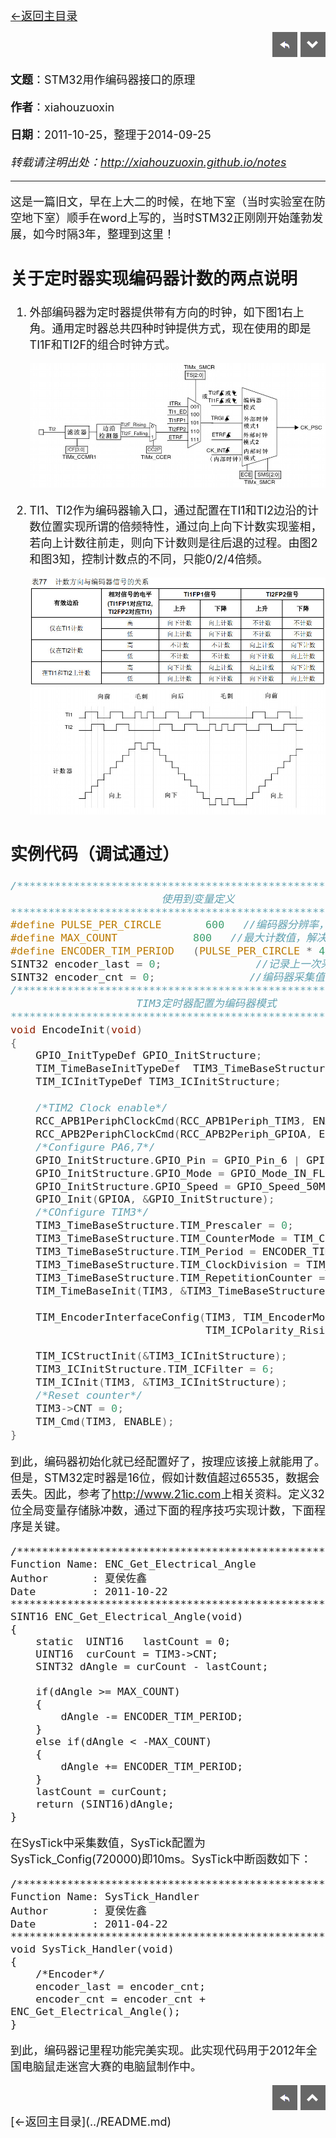 
[<font size=4>←返回主目录<font>](../README.md)</br>

<div align="right"><a href="../index.html" target="_self" title="返回主页"><img src="../images/Home.png"></a> <a href="#bottom" target="_self" title="跳转底部"><img src="../images/bottom.png"></a></div>

__文题__：STM32用作编码器接口的原理</br>

__作者__：xiahouzuoxin</br>

__日期__：2011-10-25，整理于2014-09-25</br>

_转载请注明出处：<http://xiahouzuoxin.github.io/notes>_

-----------------------------------

这是一篇旧文，早在上大二的时候，在地下室（当时实验室在防空地下室）顺手在word上写的，当时STM32正刚刚开始蓬勃发展，如今时隔3年，整理到这里！

## 关于定时器实现编码器计数的两点说明

1.	外部编码器为定时器提供带有方向的时钟，如下图1右上角。通用定时器总共四种时钟提供方式，现在使用的即是TI1F和TI2F的组合时钟方式。

	![img1]

2.	TI1、TI2作为编码器输入口，通过配置在TI1和TI2边沿的计数位置实现所谓的倍频特性，通过向上向下计数实现鉴相，若向上计数往前走，则向下计数则是往后退的过程。由图2和图3知，控制计数点的不同，只能0/2/4倍频。

	![img2]
	![img3]

## 实例代码（调试通过）

```c
/******************************************************************************
                        使用到变量定义
******************************************************************************/
#define PULSE_PER_CIRCLE       600   //编码器分辨率，即转一圈脉冲数
#define MAX_COUNT 		   	 800   //最大计数值，解决计数问题时要用
#define ENCODER_TIM_PERIOD   (PULSE_PER_CIRCLE * 4 - 1)  //定时器周期
SINT32 encoder_last = 0;               //记录上一次采集编码器数值
SINT32 encoder_cnt = 0;               //编码器采集值
/******************************************************************************
                    TIM3定时器配置为编码器模式
******************************************************************************/
void EncodeInit(void)
{
    GPIO_InitTypeDef GPIO_InitStructure;
	TIM_TimeBaseInitTypeDef  TIM3_TimeBaseStructure;
	TIM_ICInitTypeDef TIM3_ICInitStructure;

    /*TIM2 Clock enable*/
    RCC_APB1PeriphClockCmd(RCC_APB1Periph_TIM3, ENABLE);
	RCC_APB2PeriphClockCmd(RCC_APB2Periph_GPIOA, ENABLE);
	/*Configure PA6,7*/
    GPIO_InitStructure.GPIO_Pin = GPIO_Pin_6 | GPIO_Pin_7;       
    GPIO_InitStructure.GPIO_Mode = GPIO_Mode_IN_FLOATING; 
    GPIO_InitStructure.GPIO_Speed = GPIO_Speed_50MHz; 
    GPIO_Init(GPIOA, &GPIO_InitStructure);
	/*COnfigure TIM3*/
    TIM3_TimeBaseStructure.TIM_Prescaler = 0;                      //TIM clock = 72MHz        
    TIM3_TimeBaseStructure.TIM_CounterMode = TIM_CounterMode_Up;  
    TIM3_TimeBaseStructure.TIM_Period = ENCODER_TIM_PERIOD;                            
    TIM3_TimeBaseStructure.TIM_ClockDivision = TIM_CKD_DIV1;            
    TIM3_TimeBaseStructure.TIM_RepetitionCounter = 0; 
    TIM_TimeBaseInit(TIM3, &TIM3_TimeBaseStructure);     
	
	TIM_EncoderInterfaceConfig(TIM3, TIM_EncoderMode_TI12, TIM_ICPolarity_Rising,
                               TIM_ICPolarity_Rising);  //配置编码器模式，4倍频

	TIM_ICStructInit(&TIM3_ICInitStructure);
	TIM3_ICInitStructure.TIM_ICFilter = 6;
	TIM_ICInit(TIM3, &TIM3_ICInitStructure);
	/*Reset counter*/
	TIM3->CNT = 0;
	TIM_Cmd(TIM3, ENABLE);
}
```

到此，编码器初始化就已经配置好了，按理应该接上就能用了。但是，STM32定时器是16位，假如计数值超过65535，数据会丢失。因此，参考了<http://www.21ic.com>上相关资料。定义32位全局变量存储脉冲数，通过下面的程序技巧实现计数，下面程序是关键。

```
/*****************************************************************************/
Function Name: ENC_Get_Electrical_Angle
Author       : 夏侯佐鑫
Date         : 2011-10-22
******************************************************************************/
SINT16 ENC_Get_Electrical_Angle(void)
{
    static  UINT16   lastCount = 0;
    UINT16  curCount = TIM3->CNT;
    SINT32 dAngle = curCount - lastCount;

    if(dAngle >= MAX_COUNT)
	{
        dAngle -= ENCODER_TIM_PERIOD;
    }
	else if(dAngle < -MAX_COUNT)
	{
        dAngle += ENCODER_TIM_PERIOD;
    }
    lastCount = curCount;
    return (SINT16)dAngle;	
}
```

在SysTick中采集数值，SysTick配置为SysTick_Config(720000)即10ms。SysTick中断函数如下：

```
/******************************************************************************
Function Name: SysTick_Handler
Author       : 夏侯佐鑫
Date         : 2011-04-22
******************************************************************************/
void SysTick_Handler(void)
{
	/*Encoder*/
	encoder_last = encoder_cnt;
	encoder_cnt = encoder_cnt + ENC_Get_Electrical_Angle();
}
```

到此，编码器记里程功能完美实现。此实现代码用于2012年全国电脑鼠走迷宫大赛的电脑鼠制作中。

[img1]:../images/STM32用作编码器接口的原理/img1.png
[img2]:../images/STM32用作编码器接口的原理/img2.png
[img3]:../images/STM32用作编码器接口的原理/img3.png

<div align="right"><a href="../index.html" target="_self" title="返回主页"><img src="../images/Home.png"></a> <a href="#top" target="_self" title="返回顶部"><img src="../images/top.png"></a></div>
<a name="bottom"></a>
[<font size=4>←返回主目录<font>](../README.md)</br>

<!-- 

本模板为转成Html后需要修改的地方:
1. 修改README.md为README.html，共2处
2. 修改Github样式目录
3. 添加一键分享功能，源码在stylesheets目录下mystyle.md
4. 添加评论功能，并修改评论中的标题项等，源码在stylesheets目录下mystyle.md
5. 修正其它可能不正确的链接 

-->



